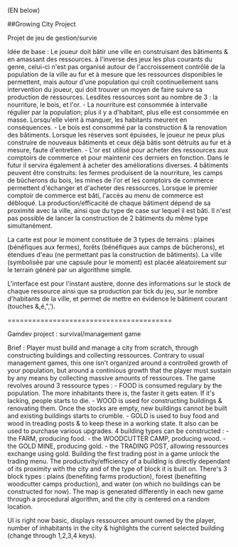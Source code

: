 (EN below)

##Growing City Project

Projet de jeu de gestion/survie

Idée de base : Le joueur doit bâtir une ville en construisant des bâtiments & en amassant des ressources.
à l'inverse des jeux les plus courants du genre, celui-ci n'est pas organisé autour de l'accroissement contrôlé de la population de la ville au fur et à mesure que les ressources disponibles le permettent,
mais autour d'une population qui croît continuellement sans intervention du joueur, qui doit trouver un moyen de faire suivre sa production de ressources.
Lesdites ressources sont au nombre de 3 : la nourriture, le bois, et l'or.
	- La nourriture est consommée à intervalle régulier par la population; plus il y a d'habitant, plus elle est consommée en masse. Lorsqu'elle vient à manquer, les habitants meurent en conséquences.
	- Le bois est consommé par la construction & la renovation des bâtiments. Lorsque les réserves sont épuisées, le joueur ne peux plus construire de nouveaux bâtiments et ceux déjà bâtis sont détruits au fur et à mesure, faute d'entretien.
	- L'or est utilisé pour acheter des ressources aux comptoirs de commerce et pour maintenir ces derniers en fonction. Dans le futur il servira également à acheter des améliorations diverses.
4 bâtiments peuvent être construits: les fermes produisent de la nourriture, les camps de bûcherons du bois, les mines de l'or et les comptoirs de commerce permettent d'échanger et d'acheter des ressources.
Lorsque le premier comptoir de commerce est bâti, l'accès au menu de commerce est débloqué.
La production/efficacité de chaque bâtiment dépend de sa proximité avec la ville, ainsi que du type de case sur lequel il est bâti. Il n'est pas possible de lancer la construction de 2 bâtiments du même type simultanément.

La carte est pour le moment constituée de 3 types de terrains : plaines (bénéfiques aux fermes), forêts (bénéfiques aux camps de bûcherons), et étendues d'eau (ne permettant pas la construction de bâtiments).
La ville (symbolisée par une capsule pour le moment) est placée aléatoirement sur le terrain généré par un algorithme simple.

L'interface est pour l'instant austère, donne des informations sur le stock de chaque ressource ainsi que sa production par tick du jeu, sur le nombre d'habitants de la ville, et permet de mettre en évidence le bâtiment courant (touches &,é,",').


========================================

Gamdev project : survival/management game

Brief : Player must build and manage a city from scratch, through constructing buildings and collecting ressources.
Contrary to usual management games, this one isn't organized around a controlled growth of your population, but around a continious growth that the player must sustain by any means by collecting massive amounts of ressources.
The game revolves around 3 ressource types :
	- FOOD is consumed regulary by the population. The more inhabitants there is, the faster it gets eaten. If it's lacking, people starts to die.
	- WOOD is used for constructing buildings & renovating them. Once the stocks are empty, new buildings cannot be built and existing buildings starts to crumble.
	- GOLD is used to buy food and wood in treading posts & to keep these in a working state. It also can be used to purchase various upgrades.
4 building types can be constructed :
	- the FARM, producing food.
	- the WOODCUTTER CAMP, producing wood.
	- the GOLD MINE, producing gold.
	- the TRADING POST, allowing ressources exchange using gold. Building the first trading post in a game unlock the trading menu.
The productivity/efficiency of a building is directly dependant of its proximity with the city and of the type of block it is built on. There's 3 block types : plains (benefiting farms production), forest (benefiting woodcutter camps production),
and water (on which no buildings can be constructed for now). The map is generated differently in each new game through a procedural algorithm, and the city is centered on a random location.

UI is right now basic, displays ressources amount owned by the player, number of inhabitants in the city & highlights the current selected building (change through 1,2,3,4 keys).
